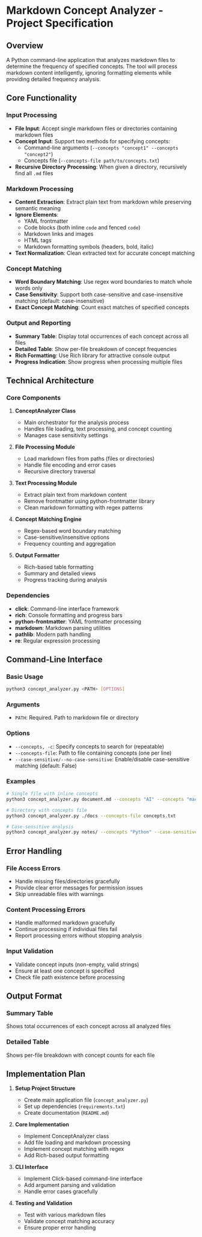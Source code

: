 # Markdown Concept Analyzer - Project Specification

## Overview

A Python command-line application that analyzes markdown files to determine the frequency of specified concepts. The tool will process markdown content intelligently, ignoring formatting elements while providing detailed frequency analysis.

## Core Functionality

### Input Processing
- **File Input**: Accept single markdown files or directories containing markdown files
- **Concept Input**: Support two methods for specifying concepts:
  - Command-line arguments (`--concepts "concept1" --concepts "concept2"`)
  - Concepts file (`--concepts-file path/to/concepts.txt`)
- **Recursive Directory Processing**: When given a directory, recursively find all `.md` files

### Markdown Processing
- **Content Extraction**: Extract plain text from markdown while preserving semantic meaning
- **Ignore Elements**:
  - YAML frontmatter
  - Code blocks (both inline `code` and fenced ```code```)
  - Markdown links and images
  - HTML tags
  - Markdown formatting symbols (headers, bold, italic)
- **Text Normalization**: Clean extracted text for accurate concept matching

### Concept Matching
- **Word Boundary Matching**: Use regex word boundaries to match whole words only
- **Case Sensitivity**: Support both case-sensitive and case-insensitive matching (default: case-insensitive)
- **Exact Concept Matching**: Count exact matches of specified concepts

### Output and Reporting
- **Summary Table**: Display total occurrences of each concept across all files
- **Detailed Table**: Show per-file breakdown of concept frequencies
- **Rich Formatting**: Use Rich library for attractive console output
- **Progress Indication**: Show progress when processing multiple files

## Technical Architecture

### Core Components

1. **ConceptAnalyzer Class**
   - Main orchestrator for the analysis process
   - Handles file loading, text processing, and concept counting
   - Manages case sensitivity settings

2. **File Processing Module**
   - Load markdown files from paths (files or directories)
   - Handle file encoding and error cases
   - Recursive directory traversal

3. **Text Processing Module**
   - Extract plain text from markdown content
   - Remove frontmatter using python-frontmatter library
   - Clean markdown formatting with regex patterns

4. **Concept Matching Engine**
   - Regex-based word boundary matching
   - Case-sensitive/insensitive options
   - Frequency counting and aggregation

5. **Output Formatter**
   - Rich-based table formatting
   - Summary and detailed views
   - Progress tracking during analysis

### Dependencies
- **click**: Command-line interface framework
- **rich**: Console formatting and progress bars
- **python-frontmatter**: YAML frontmatter processing
- **markdown**: Markdown parsing utilities
- **pathlib**: Modern path handling
- **re**: Regular expression processing

## Command-Line Interface

### Basic Usage
```bash
python3 concept_analyzer.py <PATH> [OPTIONS]
```

### Arguments
- `PATH`: Required. Path to markdown file or directory

### Options
- `--concepts, -c`: Specify concepts to search for (repeatable)
- `--concepts-file`: Path to file containing concepts (one per line)
- `--case-sensitive/--no-case-sensitive`: Enable/disable case-sensitive matching (default: False)

### Examples
```bash
# Single file with inline concepts
python3 concept_analyzer.py document.md --concepts "AI" --concepts "machine learning"

# Directory with concepts file
python3 concept_analyzer.py ./docs --concepts-file concepts.txt

# Case-sensitive analysis
python3 concept_analyzer.py notes/ --concepts "Python" --case-sensitive
```

## Error Handling

### File Access Errors
- Handle missing files/directories gracefully
- Provide clear error messages for permission issues
- Skip unreadable files with warnings

### Content Processing Errors
- Handle malformed markdown gracefully
- Continue processing if individual files fail
- Report processing errors without stopping analysis

### Input Validation
- Validate concept inputs (non-empty, valid strings)
- Ensure at least one concept is specified
- Check file path existence before processing

## Output Format

### Summary Table
Shows total occurrences of each concept across all analyzed files

### Detailed Table
Shows per-file breakdown with concept counts for each file

## Implementation Plan

1. **Setup Project Structure**
   - Create main application file (`concept_analyzer.py`)
   - Set up dependencies (`requirements.txt`)
   - Create documentation (`README.md`)

2. **Core Implementation**
   - Implement ConceptAnalyzer class
   - Add file loading and markdown processing
   - Implement concept matching with regex
   - Add Rich-based output formatting

3. **CLI Interface**
   - Implement Click-based command-line interface
   - Add argument parsing and validation
   - Handle error cases gracefully

4. **Testing and Validation**
   - Test with various markdown files
   - Validate concept matching accuracy
   - Ensure proper error handling
